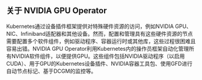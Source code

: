## 关于 NVIDIA GPU Operator

Kubernetes通过设备插件框架提供对特殊硬件资源的访问，例如NVIDIA GPU、NIC、Infiniband适配器和其他设备。然而，配置和管理具有这些硬件资源的节点需要配置多个软件组件，例如驱动程序、容器运行时或其他库，这些过程很困难且容易出错。NVIDIA GPU Operator利用Kubernetes内的操作员框架自动化管理所有NVIDIA软件组件，以便提供GPU。这些组件包括NVIDIA驱动程序（以启用CUDA）、用于GPU的Kubernetes设备插件、NVIDIA容器工具包、使用GFD进行自动节点标记、基于DCGM的监控等。
